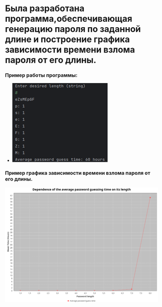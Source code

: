 # Была разработана программа,обеспечивающая генерацию пароля по заданной длине и построение графика зависимости времени взлома пароля от его длины.
### Пример работы программы:
* ![Пример работы программы](https://github.com/sv1atsk1/MaMoIPiIS/blob/main/PasswordGenerator/Screenshots_for_demonstration/Example%20of%20a%20running%20program.png)
### Пример графика зависимости времени взлома пароля от его длины.
![Пример графика зависимости времени взлома пароля от его длины](https://github.com/sv1atsk1/MaMoIPiIS/blob/main/PasswordGenerator/Screenshots_for_demonstration/Graph%20of%20the%20dependence%20of%20password%20cracking%20time%20on%20its%20length.png)
